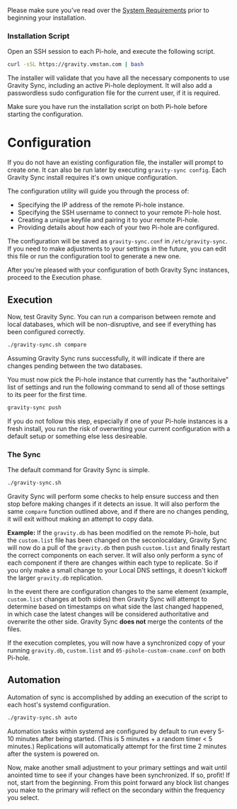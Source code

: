 Please make sure you've read over the [System Requirements](https://github.com/vmstan/gravity-sync/wiki/System-Requirements) prior to beginning your installation. 


### Installation Script

Open an SSH session to each Pi-hole, and execute the following script.

```bash
curl -sSL https://gravity.vmstan.com | bash
```

The installer will validate that you have all the necessary components to use Gravity Sync, including an active Pi-hole deployment. It will also add a passwordless sudo configuration file for the current user, if it is required.

Make sure you have run the installation script on both Pi-hole before starting the configuration.

# Configuration

 If you do not have an existing configuration file, the installer will prompt to create one. It can also be run later by executing `gravity-sync config`. Each Gravity Sync install requires it's own unique configuration.

The configuration utility will guide you through the process of:

- Specifying the IP address of the remote Pi-hole instance.
- Specifying the SSH username to connect to your remote Pi-hole host.
- Creating a unique keyfile and pairing it to your remote Pi-hole.
- Providing details about how each of your two Pi-hole are configured.

The configuration will be saved as `gravity-sync.conf` in `/etc/gravity-sync`. If you need to make adjustments to your settings in the future, you can edit this file or run the configuration tool to generate a new one.

After you're pleased with your configuration of both Gravity Sync instances, proceed to the Execution phase.

## Execution

Now, test Gravity Sync. You can run a comparison between remote and local databases, which will be non-disruptive, and see if everything has been configured correctly.

```bash
./gravity-sync.sh compare
```

Assuming Gravity Sync runs successfully, it will indicate if there are changes pending between the two databases. 

You must now pick the Pi-hole instance that currently has the "authoritaive" list of settings and run the following command to send all of those settings to its peer for the first time. 

```bash
gravity-sync push
```

If you do not follow this step, especially if one of your Pi-hole instances is a fresh install, you run the risk of overwriting your current configuration with a default setup or something else less desireable.

### The Sync

The default command for Gravity Sync is simple.

```bash
./gravity-sync.sh
```

Gravity Sync will perform some checks to help ensure success and then stop before making changes if it detects an issue. It will also perform the same `compare` function outlined above, and if there are no changes pending, it will exit without making an attempt to copy data.

**Example:** If the `gravity.db` has been modified on the remote Pi-hole, but the `custom.list` file has been changed on the seconlocaldary, Gravity Sync will now do a pull of the `gravity.db` then push `custom.list` and finally restart the correct components on each server. It will also only perform a sync of each component if there are changes within each type to replicate. So if you only make a small change to your Local DNS settings, it doesn't kickoff the larger `gravity.db` replication.

In the event there are configuration changes to the same element (example, `custom.list` changes at both sides) then Gravity Sync will attempt to determine based on timestamps on what side the last changed happened, in which case the latest changes will be considered authoritative and overwrite the other side. Gravity Sync **does not** merge the contents of the files.

If the execution completes, you will now have a synchronized copy of your running `gravity.db`, `custom.list` and `05-pihole-custom-cname.conf` on both Pi-hole.

## Automation

Automation of sync is accomplished by adding an execution of the script to each host's systemd configuration. 

```bash
./gravity-sync.sh auto
```

Automation tasks within systemd are configured by default to run every 5-10 minutes after being started. (This is 5 minutes + a random timer < 5 minutes.) Replications will automatically attempt for the first time 2 minutes after the system is powered on.

Now, make another small adjustment to your primary settings and wait until anointed time to see if your changes have been synchronized. If so, profit! If not, start from the beginning. From this point forward any block list changes you make to the primary will reflect on the secondary within the frequency you select.